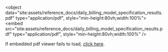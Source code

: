 <object data="site:assets/reference_docs/daily_billing_model_specification_results.pdf" type="application/pdf", style="min-height:80vh;width:100%">
    <embed src="site:assets/reference_docs/daily_billing_model_specification_results.pdf" type="application/pdf", style="min-height:80vh;width:100%" />
</object>

If embedded pdf viewer fails to load, [click here](site:assets/reference_docs/daily_billing_model_specification_results.pdf).